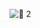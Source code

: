 ![:closed_book: 2](https://cdn.battlemetrics.com/b/horizontal500x80px/2620877.png?foreground=%23EEEEEE&background=%23222222&lines=%23333333&linkColor=%231185ec&chartColor=%23FF0700)
